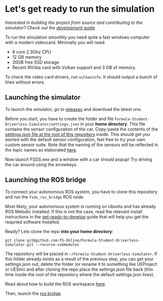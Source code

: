 # Let's get ready to run the simulation
*Interested in building the project from source and contributing to the simulator? Check out the [development guide](how-to-develop.md)*

To run the simulation smoothly you need quite a fast windows computer with a modern videocard.
Minimally you will need:

* 8 core 2.3Ghz CPU
* 12 GB memory
* 30GB free SSD storage
* Recent NVidia card with Vulkan support and 3 GB of memory.

To check the video card drivers, run `vulkaninfo`. It should output a bunch of lines without errors.

## Launching the simulator
To launch the simulator, go to [releases](https://github.com/FS-Online/Formula-Student-Driverless-Simulator/releases) and download the latest one.

Before you start, you have to create the folder and file `Formula-Student-Driverless-Simulator/settings.json` in your **home directory**.
This file contains the sensor configuration of the car.
Copy-paste the contents of the [settings.json file at the root of this repository](https://github.com/FS-Online/Formula-Student-Driverless-Simulator/blob/master/settings.json) inside.
This should get you started with the default sensor configuration, feel free to try your own custom sensor suite.
Note that the naming of the sensors will be reflected in the topic names as elaborated [here](ros-bridge.md).

Now launch FSDS.exe and a window with a car should popup!
Try driving the car around using the arrowkeys.

## Launching the ROS bridge
To connect your autonomous ROS system, you have to clone this repository and run the `fsds_ros_bridge` ROS node.

Most likely, your autonomous system is running on Ubuntu and has already ROS Melodic installed.
If this is not the case, read the relevant install instructions in the [get-ready-to-develop](get-ready-to-develop.md) guide that will help you get the requried software installed.

Ready? Lets clone the repo **into your home directory**:
```
git clone git@github.com:FS-Online/Formula-Student-Driverless-Simulator.git --recurse-submodules
```
The repository will be placed in `~/Formula-Student-Driverless-Simulator`.
If this folder already exists as a result of the previous step, you can get your settings.json out, delete the folder (or rename it to something like UEProject or UESim) and after cloning the repo place the settings.json file back (this time inside the root of the repository where the default settings.json lives).

Read about how to build the ROS workspace [here](building-ros.md).

Then, launch the [ros bridge](ros-bridge.md).